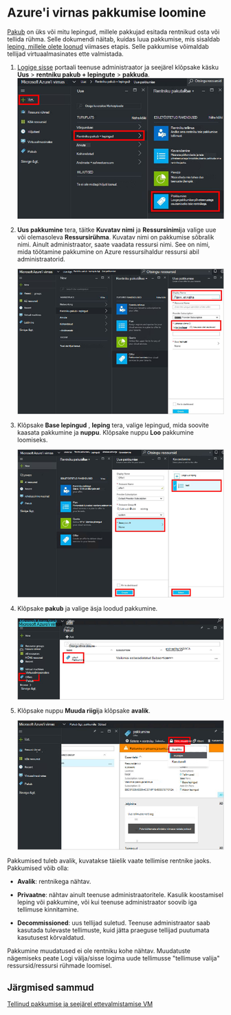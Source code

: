 <properties
    pageTitle="Azure'i virnas pakkumise loomine | Microsoft Azure'i"
    description="Teenuse administraator, saate teada, kuidas luua oma rentnikke Azure'i virnas pakkumise."
    services="azure-stack"
    documentationCenter=""
    authors="ErikjeMS"
    manager="byronr"
    editor=""/>

<tags
    ms.service="azure-stack"
    ms.workload="na"
    ms.tgt_pltfrm="na"
    ms.devlang="na"
    ms.topic="get-started-article"
    ms.date="09/26/2016"
    ms.author="erikje"/>

# <a name="create-an-offer-in-azure-stack"></a>Azure'i virnas pakkumise loomine

[Pakub](azure-stack-key-features.md#services-plans-offers-and-subscriptions) on üks või mitu lepingud, millele pakkujad esitada rentnikud osta või tellida rühma. Selle dokumendi näitab, kuidas luua pakkumise, mis sisaldab [leping, millele olete loonud](azure-stack-create-plan.md) viimases etapis. Selle pakkumise võimaldab tellijad virtuaalmasinates ette valmistada.

1.  [Logige sisse](azure-stack-connect-azure-stack.md#log-in-as-a-service-administrator) portaali teenuse administraator ja seejärel klõpsake käsku **Uus** > **rentniku pakub + lepingute** > **pakkuda**.
    ![](media/azure-stack-create-offer/image01.png)

2.  **Uus pakkumine** tera, täitke **Kuvatav nimi** ja **Ressursinimi**ja valige uue või olemasoleva **Ressursirühma**. Kuvatav nimi on pakkumise sõbralik nimi. Ainult administraator, saate vaadata ressursi nimi. See on nimi, mida töötamine pakkumine on Azure ressursihaldur ressursi abil administraatorid.

    ![](media/azure-stack-create-offer/image01a.png)

3.  Klõpsake **Base lepingud** , **leping** tera, valige lepingud, mida soovite kaasata pakkumine ja **nuppu**. Klõpsake nuppu **Loo** pakkumine loomiseks.

    ![](media/azure-stack-create-offer/image02.png)
    
4. Klõpsake **pakub** ja valige äsja loodud pakkumine.

    ![](media/azure-stack-create-offer/image03.png)


5.  Klõpsake nuppu **Muuda riigi**ja klõpsake **avalik**.
  
    ![](media/azure-stack-create-offer/image04.png)

Pakkumised tuleb avalik, kuvatakse täielik vaate tellimise rentnike jaoks. Pakkumised võib olla:

- **Avalik**: rentnikega nähtav.

- **Privaatne**: nähtav ainult teenuse administraatoritele. Kasulik koostamisel leping või pakkumine, või kui teenuse administraator soovib iga tellimuse kinnitamine.

- **Decommissioned**: uus tellijad suletud. Teenuse administraator saab kasutada tulevaste tellimuste, kuid jätta praeguse tellijad puutumata kasutusest kõrvaldatud.

Pakkumine muudatused ei ole rentniku kohe nähtav. Muudatuste nägemiseks peate Logi välja/sisse logima uude tellimusse "tellimuse valija" ressursid/ressursi rühmade loomisel.

## <a name="next-steps"></a>Järgmised sammud

[Tellinud pakkumise ja seejärel ettevalmistamise VM](azure-stack-subscribe-plan-provision-vm.md)
